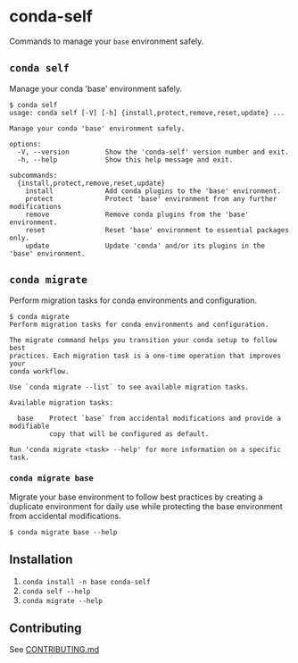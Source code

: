 # conda-self

Commands to manage your `base` environment safely.

## `conda self`

Manage your conda 'base' environment safely.

```
$ conda self
usage: conda self [-V] [-h] {install,protect,remove,reset,update} ...

Manage your conda 'base' environment safely.

options:
  -V, --version         Show the 'conda-self' version number and exit.
  -h, --help            Show this help message and exit.

subcommands:
  {install,protect,remove,reset,update}
    install             Add conda plugins to the 'base' environment.
    protect             Protect 'base' environment from any further modifications
    remove              Remove conda plugins from the 'base' environment.
    reset               Reset 'base' environment to essential packages only.
    update              Update 'conda' and/or its plugins in the 'base' environment.
```

## `conda migrate`

Perform migration tasks for conda environments and configuration.

```
$ conda migrate
Perform migration tasks for conda environments and configuration.

The migrate command helps you transition your conda setup to follow best
practices. Each migration task is a one-time operation that improves your
conda workflow.

Use `conda migrate --list` to see available migration tasks.

Available migration tasks:

  base    Protect `base` from accidental modifications and provide a modifiable
          copy that will be configured as default.

Run 'conda migrate <task> --help' for more information on a specific task.
```

### `conda migrate base`

Migrate your base environment to follow best practices by creating a duplicate
environment for daily use while protecting the base environment from accidental
modifications.

```
$ conda migrate base --help
```

## Installation

1. `conda install -n base conda-self`
2. `conda self --help`
3. `conda migrate --help`

## Contributing

See [CONTRIBUTING.md](./CONTRIBUTING.md)
